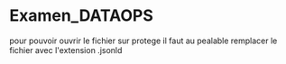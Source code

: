 # Examen_DATAOPS

pour pouvoir ouvrir le fichier sur protege il faut au pealable remplacer le fichier avec l'extension .jsonld
